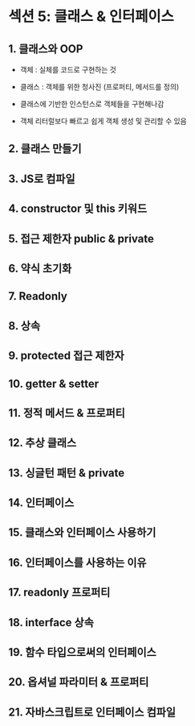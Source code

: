 # 섹션 5: 클래스 & 인터페이스
## 1. 클래스와 OOP
- 객체 : 실체를 코드로 구현하는 것
- 클래스 : 객체를 위한 청사진 (프로퍼티, 메서드를 정의)


- 클래스에 기반한 인스턴스로 객체들을 구현해나감
- 객체 리터럴보다 빠르고 쉽게 객체 생성 및 관리할 수 있음
## 2. 클래스 만들기
## 3. JS로 컴파일
## 4. constructor 및 this 키워드
## 5. 접근 제한자 public & private
## 6. 약식 초기화
## 7. Readonly
## 8. 상속
## 9. protected 접근 제한자
## 10. getter & setter
## 11. 정적 메서드 & 프로퍼티
## 12. 추상 클래스
## 13. 싱글턴 패턴 & private

## 14. 인터페이스
## 15. 클래스와 인터페이스 사용하기
## 16. 인터페이스를 사용하는 이유
## 17. readonly 프로퍼티
## 18. interface 상속
## 19. 함수 타입으로써의 인터페이스
## 20. 옵셔널 파라미터 & 프로퍼티
## 21. 자바스크립트로 인터페이스 컴파일